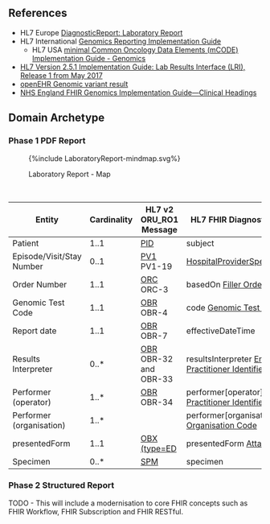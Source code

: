 ## References

- HL7 Europe [DiagnosticReport: Laboratory Report](https://build.fhir.org/ig/hl7-eu/laboratory/StructureDefinition-DiagnosticReport-eu-lab.html)
- HL7 International [Genomics Reporting Implementation Guide](https://build.fhir.org/ig/HL7/genomics-reporting/index.html)
  - HL7 USA [minimal Common Oncology Data Elements (mCODE) Implementation Guide - Genomics](https://build.fhir.org/ig/HL7/fhir-mCODE-ig/group-genomics.html)
- [HL7 Version 2.5.1 Implementation Guide: Lab Results Interface (LRI), Release 1 from May 2017](https://confluence.hl7.org/download/attachments/25559919/2018%2004%2003%20-%20V2%20LRI%20-%20Ch.%205%20CG%20and%20Code%20System%20Tables.pdf?api=v2)
- [openEHR Genomic variant result](https://ckm.openehr.org/ckm/archetypes/1013.1.3759)
- [NHS England FHIR Genomics Implementation Guide—Clinical Headings](https://simplifier.net/guide/fhir-genomics-implementation-guide/home/design/clinicalheadings)

## Domain Archetype

### Phase 1 PDF Report

<figure>
{%include LaboratoryReport-mindmap.svg%}
<p id="fX.X.X.X-X" class="figureTitle">Laboratory Report - Map</p>
</figure>
<br clear="all">


| Entity                    | Cardinality | HL7 v2 ORU_RO1 Message                  | HL7 FHIR DiagnosticReport                                                                                     | HL7 FHIR Resource (RESTful)                                                |
|---------------------------|-------------|-----------------------------------------|---------------------------------------------------------------------------------------------------------------|----------------------------------------------------------------------------|
| Patient                   | 1..1        | [PID](hl7v2.html#pid)                   | subject                                                                                                       | [Patient](https://nw-gmsa.github.io/R4/StructureDefinition-Patient.html)   |
| Episode/Visit/Stay Number | 0..1        | [PV1](hl7v2.html#pv1) PV1-19            | [HospitalProviderSpellIdentifier](StructureDefinition-HospitalProviderSpellIdentifier.html)                                                       | [Encounter](StructureDefinition-Encounter.html)                            |
| Order Number              | 1..1        | [ORC](hl7v2.html#orc) ORC-3             | basedOn [Filler Order Number](https://nw-gmsa.github.io/R4/StructureDefinition-FillerOrderNumber.html)        | [ServiceRequest](StructureDefinition-ServiceRequest.html)                  |
| Genomic Test Code         | 1..1        | [OBR](hl7v2.html#obr) OBR-4             | code [Genomic Test Directory](https://nw-gmsa.github.io/R4/ValueSet-genomic-test-directory.html)              |                                                                            |
| Report date               | 1..1        | [OBR](hl7v2.html#obr) OBR-7             | effectiveDateTime                                                                                             |                                                                            |
| Results Interpreter       | 0..*        | [OBR](hl7v2.html#obr) OBR-32 and OBR-33 | resultsInterpreter [England Practitioner Identifier](StructureDefinition-EnglandPractitionerIdentifier.html)  | [Practitioner](StructureDefinition-Practitioner.html)                      |                                                                                            
| Performer (operator)      | 1..*        | [OBR](hl7v2.html#obr) OBR-34            | performer[operator] [England Practitioner Identifier](StructureDefinition-EnglandPractitionerIdentifier.html) | [Practitioner](StructureDefinition-Practitioner.html)                      |
| Performer (organisation)  | 1..*        |                                         | performer[organisation] [Organisation Code](StructureDefinition-OrganisationCode.html)                        | [Organizaton](StructureDefinition-Organizaton.html)                        |
| presentedForm             | 1..1        | [OBX (type=ED](hl7v2.html#obx-type--ed) | presentedForm [Attachment](StructureDefinition-NWAttachment.html)                                             | [DocumentReference](StructureDefinition-DocumentReference.html) and Binary |
| Specimen                  | 0..*        | [SPM](hl7v2.html#spm)                   | specimen                                                                                                      | [Specimen](StructureDefinition-Specimen.html)                              |

### Phase 2 Structured Report

TODO - This will include a modernisation to core FHIR concepts such as  FHIR Workflow, FHIR Subscription and FHIR RESTful.

<!-- 
### Somatic Reporting

[HL7 FHIR Genomics Reporting - Somatic Reporting](https://hl7.org/fhir/uv/genomics-reporting/pharmacogenomics.html)

is a mindmap 

### Pharmacogenomic Reporting

[HL7 FHIR Genomics Reporting - Pharmacogenomic Reporting](https://hl7.org/fhir/uv/genomics-reporting/pharmacogenomics.html)

is a mindmap

### HL7 v2 Genetic Variant Reporting (ORU_R01)

> This is not included in the current phase and is for reference purposes. 

> [Master HL7 genetic variant reporting panel](https://nw-gmsa.github.io/R4/Questionnaire-81247-9.html)

-->


